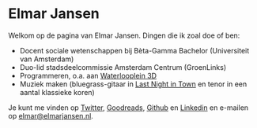 # Elmar Jansen

Welkom op de pagina van Elmar Jansen. Dingen die ik zoal doe of ben:

 - Docent sociale wetenschappen bij Bèta-Gamma Bachelor (Universiteit van Amsterdam)
 - Duo-lid stadsdeelcommissie Amsterdam Centrum (GroenLinks)
 - Programmeren, o.a. aan [Waterlooplein 3D](https://waterlooplein3d.nl)
 - Muziek maken (bluegrass-gitaar in [Last Night in Town](https://lastnightintown.nl) en tenor in een aantal klassieke koren)

Je kunt me vinden op [Twitter](https://twitter.com/elmarj), [Goodreads](https://www.goodreads.com/user/show/11607541-elmar-jansen), [Github](https://github.com/elmarj) en [Linkedin](https://www.linkedin.com/in/elmarjansen/) en e-mailen op elmar@elmarjansen.nl.
